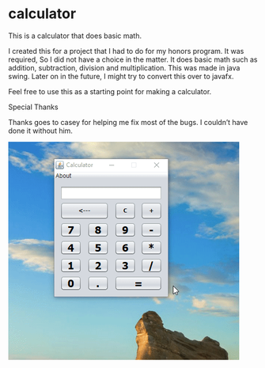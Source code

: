 # calculator


This is a calculator that does basic math. 

I created this for a project that I had to do for my honors program. It was required, So I did not have a choice in the matter. 
It does basic math such as addition, subtraction, division and multiplication.  This was made in java swing. Later on in the future, I might try to convert this over to javafx. 

Feel free to use this as a starting point for making a calculator. 

Special Thanks 

Thanks goes to casey for helping me fix most of the bugs.  I couldn’t have done it without him. 

![alt text](https://github.com/MantieReid/calculator/blob/master/2018-04-07_14-59-26.gif)

